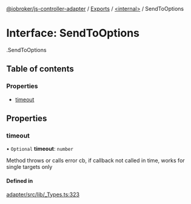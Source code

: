 [@iobroker/js-controller-adapter](../README.md) / [Exports](../modules.md) / [<internal\>](../modules/internal_.md) / SendToOptions

# Interface: SendToOptions

[<internal>](../modules/internal_.md).SendToOptions

## Table of contents

### Properties

- [timeout](internal_.SendToOptions.md#timeout)

## Properties

### timeout

• `Optional` **timeout**: `number`

Method throws or calls error cb, if callback not called in time, works for single targets only

#### Defined in

[adapter/src/lib/_Types.ts:323](https://github.com/ioBroker/ioBroker.js-controller/blob/701863ef/packages/adapter/src/lib/_Types.ts#L323)
